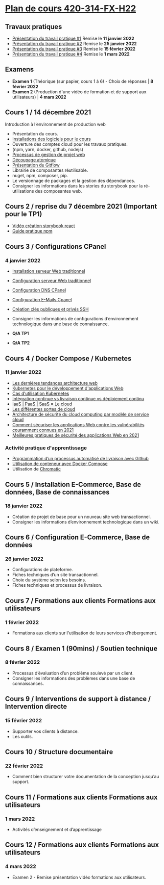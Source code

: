 # [Plan de cours 420-314-FX-H22](https://github.com/PLDubeFormation/420-314-FX-H22/blob/master/Plan%20cours%20420-314-FX%20H22.pdf)

## Travaux pratiques

- [Présentation du travail pratique #1](https://github.com/PLDubeFormation/420-314-FX-H22/blob/master/TP1/420-314-FX-H22-TP1.pdf) Remise le **11 janvier 2022**
- [Présentation du travail pratique #2](https://github.com/PLDubeFormation/420-314-FX-H22/blob/master/TP2/420-314-FX-H22-TP2.pdf) Remise le **25 janvier 2022**
- [Présentation du travail pratique #3](https://github.com/PLDubeFormation/420-314-FX-H22/blob/master/TP3/420-314-FX-H22-TP3.pdf) Remise le **15 février 2022**
- [Présentation du travail pratique #4](https://github.com/PLDubeFormation/420-314-FX-H22/blob/master/TP4/420-314-FX-H22-TP4.pdf) Remise le **1 mars 2022**

## Examens

- **Examen 1** (Théorique (sur papier, cours 1 à 6) - Choix de réponses | **8 février 2022**
- **Examen 2** (Production d'une vidéo de formation et de support aux utilisateurs) | **4 mars 2022**

## Cours 1 / 14 décembre 2021 ## 
Introduction à l’environnement de production web

- Présentation du cours.
- [Installations des logiciels pour le cours](https://github.com/PLDubeFormation/420-314-FX-H22/blob/master/Pr%C3%A9paration%20de%20l%E2%80%99environnement%20de%20travail.pdf) 
- Ouverture des comptes cloud pour les travaux pratiques. 
- (npm, yarn, docker, github, nodejs)
- [Processus de gestion de projet web](https://github.com/PLDubeFormation/420-314-FX-H22/blob/master/Cours%201/Processus%20Mise%20en%20Production.pdf)
- [Découpage atomique](https://github.com/PLDubeFormation/420-314-FX-H22/blob/master/Cours%201/Component%20Driven.pdf) 
- [Présentation du Gitflow](https://github.com/PLDubeFormation/420-314-FX-H22/blob/master/Cours%201/GIT.pdf)
- Librairie de composantes réutilisable.
- nuget, npm, composer, pip.
- Le versionnage de packages et la gestion des dépendances.
- Consigner les informations dans les stories du storybook pour la ré-utilisations des composantes web.

## Cours 2 / reprise du 7 décembre 2021 (Important pour le TP1) ## 
- [Vidéo création storybook react](https://webarchitek.ca/formations/React-Storybook.zip)
- [Guide pratique npm](Guides%20Technique/npm_guide_technique.md)


## Cours 3 / Configurations CPanel
### 4 janvier 2022

- [Installation serveur Web traditionnel](https://docs.cpanel.net/cpanel/) 
- [Configuration serveur Web traditionnel](https://docs.cpanel.net/cpanel/domains/domains/)  
- [Configuration DNS CPanel](https://docs.cpanel.net/whm/dns-functions/dns-zone-manager/) 
- [Configuration E-Mails Cpanel](https://docs.cpanel.net/cpanel/email/) 
- [Création clés publiques et privés SSH](https://docs.cpanel.net/cpanel/security/ssh-access/)
- Consigner les informations de configurations d’environnement technologique dans une base de connaissance.

- **Q/A TP1**
- **Q/A TP2**


## Cours 4 / Docker Compose / Kubernetes
### 11 janvier 2022

- [Les dernières tendances architecture web](https://github.com/PLDubeFormation/420-314-FX-H22/blob/master/Cours%204/Architecture%20Application%202022.pdf)
- [Kubernetes pour le développement d'applications Web](https://github.com/PLDubeFormation/420-314-FX-H22/blob/master/Cours%204/Kubernetes%20pour%20le%20d%C3%A9veloppement%20d'applications%20Web.pdf)
- [Cas d'utilisation Kubernetes](https://github.com/PLDubeFormation/420-314-FX-H22/blob/master/Cours%204/Kubernetes%20Cas%20d'utilisation.pdf)
- [Intégration continue vs livraison continue vs déploiement continu](https://github.com/PLDubeFormation/420-314-FX-H22/blob/master/Cours%204/Int%C3%A9gration%20continue%20vs%20livraison%20continue%20vs%20d%C3%A9ploiement%20continu.pdf)
- [IaaS | PaaS | SaaS = Le cloud](https://github.com/PLDubeFormation/420-314-FX-H22/blob/master/Cours%204/IaaS%20PaaS%20SaaS%20Le%20cloud.pdf)
- [Les différentes sortes de cloud](https://github.com/PLDubeFormation/420-314-FX-H22/blob/master/Cours%204/Les%20diff%C3%A9rentes%20sortes%20de%20cloud.pdf)
- [Architecture de sécurité du cloud computing par modèle de service cloud](https://github.com/PLDubeFormation/420-314-FX-H22/blob/master/Cours%204/Architecture%20S%C3%A9curit%C3%A9%20Cloud.pdf)
- [Comment sécuriser les applications Web contre les vulnérabilités couramment connues en 2021](https://github.com/PLDubeFormation/420-314-FX-H22/blob/master/Cours%204/Comment%20s%C3%A9curiser%20les%20applications%20Web%20contre%20les%20vuln%C3%A9rabilit%C3%A9s%20couramment%20connues%20en%202021.pdf)
- [Meilleures pratiques de sécurité des applications Web en 2021](https://github.com/PLDubeFormation/420-314-FX-H22/blob/master/Cours%204/Meilleures%20pratiques%20de%20s%C3%A9curit%C3%A9%20des%20applications%20Web%20en%202021.pdf)

### Activité pratique d'apprentissage

- [Programmation d’un processus automatisé de livraison avec Github](Guides%20Technique/ci-cd.md)
- [Utilisation de conteneur avec Docker Compose](Guides%20Technique/docker_compose.md)
- Utilisation de [Chromatic](https://www.chromatic.com/docs/)

## Cours 5 / Installation E-Commerce, Base de données, Base de connaissances
### 18 janvier 2022
 
- Création de projet de base pour un nouveau site web transactionnel.
- Consigner les informations d’environnement technologique dans un wiki.

## Cours 6 / Configuration E-Commerce, Base de données
### 26 janvier 2022

- Configurations de plateforme.
- Fiches techniques d’un site transactionnel.
- Choix du système selon les besoins.
- Fiches techniques et processus de livraison.

## Cours 7 / Formations aux clients Formations aux utilisateurs
### 1 février 2022

- Formations aux clients sur l'utilisation de leurs services d’hébergement.

## Cours 8 / Examen 1 (90mins) / Soutien technique
### 8 février 2022

- Processus d’évaluation d’un problème soulevé par un client.
- Consigner les informations des problèmes dans une base de connaissances.

## Cours 9 / Interventions de support à distance / Intervention directe
### 15 février 2022

- Supporter vos clients à distance. 
- Les outils.

## Cours 10 / Structure documentaire
### 22 février 2022

- Comment bien structurer votre documentation de la conception jusqu’au support.

## Cours 11 / Formations aux clients Formations aux utilisateurs
### 1 mars 2022

- Activités d’enseignement et d’apprentissage

## Cours 12 / Formations aux clients Formations aux utilisateurs
### 4 mars 2022

- Examen 2 - Remise présentation vidéo formations aux utilisateurs.

